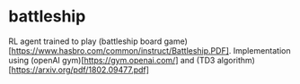 # battleship

RL agent trained to play (battleship board game)[https://www.hasbro.com/common/instruct/Battleship.PDF].  Implementation using (openAI gym)[https://gym.openai.com/] and (TD3 algorithm)[https://arxiv.org/pdf/1802.09477.pdf]  
 